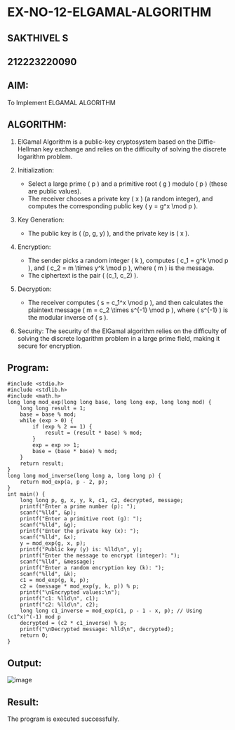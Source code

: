 # EX-NO-12-ELGAMAL-ALGORITHM
## SAKTHIVEL S
## 212223220090
## AIM:
To Implement ELGAMAL ALGORITHM

## ALGORITHM:

1. ElGamal Algorithm is a public-key cryptosystem based on the Diffie-Hellman key exchange and relies on the difficulty of solving the discrete logarithm problem.

2. Initialization:
   - Select a large prime \( p \) and a primitive root \( g \) modulo \( p \) (these are public values).
   - The receiver chooses a private key \( x \) (a random integer), and computes the corresponding public key \( y = g^x \mod p \).

3. Key Generation:
   - The public key is \( (p, g, y) \), and the private key is \( x \).

4. Encryption:
   - The sender picks a random integer \( k \), computes \( c_1 = g^k \mod p \), and \( c_2 = m \times y^k \mod p \), where \( m \) is the message.
   - The ciphertext is the pair \( (c_1, c_2) \).

5. Decryption:
   - The receiver computes \( s = c_1^x \mod p \), and then calculates the plaintext message \( m = c_2 \times s^{-1} \mod p \), where \( s^{-1} \) is the modular inverse of \( s \).

6. Security: The security of the ElGamal algorithm relies on the difficulty of solving the discrete logarithm problem in a large prime field, making it secure for encryption.

## Program:
```
#include <stdio.h>
#include <stdlib.h>
#include <math.h>
long long mod_exp(long long base, long long exp, long long mod) {
    long long result = 1;
    base = base % mod;
    while (exp > 0) {
        if (exp % 2 == 1) {
            result = (result * base) % mod;
        }
        exp = exp >> 1;
        base = (base * base) % mod;
    }
    return result;
}
long long mod_inverse(long long a, long long p) {
    return mod_exp(a, p - 2, p);
}
int main() {
    long long p, g, x, y, k, c1, c2, decrypted, message;
    printf("Enter a prime number (p): ");
    scanf("%lld", &p);
    printf("Enter a primitive root (g): ");
    scanf("%lld", &g);
    printf("Enter the private key (x): ");
    scanf("%lld", &x);
    y = mod_exp(g, x, p);
    printf("Public key (y) is: %lld\n", y);
    printf("Enter the message to encrypt (integer): ");
    scanf("%lld", &message);
    printf("Enter a random encryption key (k): ");
    scanf("%lld", &k);
    c1 = mod_exp(g, k, p);
    c2 = (message * mod_exp(y, k, p)) % p;
    printf("\nEncrypted values:\n");
    printf("c1: %lld\n", c1);
    printf("c2: %lld\n", c2);
    long long c1_inverse = mod_exp(c1, p - 1 - x, p); // Using (c1^x)^(-1) mod p
    decrypted = (c2 * c1_inverse) % p;
    printf("\nDecrypted message: %lld\n", decrypted);
    return 0;
}
```


## Output:
![image](https://github.com/user-attachments/assets/0b06f8ad-2dc5-4ad9-bf87-2437d4208cb3)


## Result:
The program is executed successfully.
